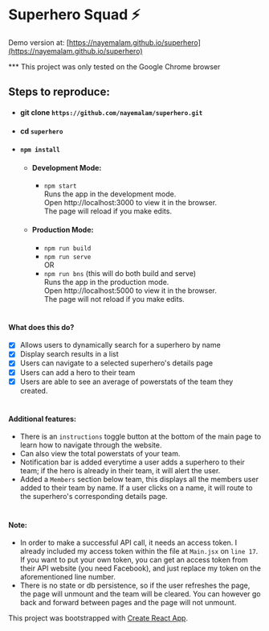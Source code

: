 # Superhero Squad ⚡
Demo version at: [https://nayemalam.github.io/superhero](https://nayemalam.github.io/superhero)

*** This project was only tested on the Google Chrome browser
## Steps to reproduce:
- #### git clone `https://github.com/nayemalam/superhero.git`
- #### cd `superhero`
- #### `npm install`

  - #### Development Mode:
    - `npm start` <br/>
    Runs the app in the development mode. <br/>
    Open http://localhost:3000 to view it in the browser. <br/>
    The page will reload if you make edits.
  
  - #### Production Mode:
    - `npm run build`
    - `npm run serve` <br/>
    OR <br />
    - `npm run bns` (this will do both build and serve) <br/>
    Runs the app in the production mode. <br/>
    Open http://localhost:5000 to view it in the browser. <br/>
    The page will not reload if you make edits.
#
#### What does this do?
- [x] Allows users to dynamically search for a superhero by name
- [x] Display search results in a list
- [x] Users can navigate to a selected superhero's details page
- [x] Users can add a hero to their team
- [x] Users are able to see an average of powerstats of the team they created.
#
#### Additional features:
- There is an `instructions` toggle button at the bottom of the main page to learn how to navigate through the website.
- Can also view the total powerstats of your team.
- Notification bar is added everytime a user adds a superhero to their team; if the hero is already in their team, it will alert the user.
- Added a `Members` section below team, this displays all the members user added to their team by name. If a user clicks on a name, it will route to the superhero's corresponding details page.
#
#### Note: 
- In order to make a successful API call, it needs an access token. I already included my access token within the file at `Main.jsx` on `line 17`. If you want to put your own token, you can get an access token from their API website (you need Facebook), and just replace my token on the aforementioned line number.
- There is no  state or db persistence, so  if the user refreshes the page, the page will unmount and the team will be cleared. You can however go back and forward between pages and the page will not unmount.


This project was bootstrapped with [Create React App](https://github.com/facebook/create-react-app).
